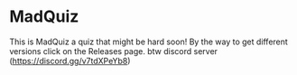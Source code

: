 # MadQuiz
This is MadQuiz a quiz that might be hard soon! By the way to get different versions click on the Releases page.
btw discord server (https://discord.gg/v7tdXPeYb8)
